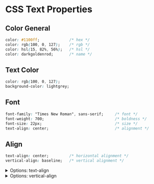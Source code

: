 # CSS Text Properties

## Color General

```css
color: #1100ff;             /* hex */
color: rgb(100, 0, 127);    /* rgb */
color: hsl(15, 82%, 56%);   /* hsl */
color: darkgoldenrod;       /* name */
```

## Text Color

```css
color: rgb(100, 0, 127);
background-color: lightgrey;
```

## Font

```css
font-family: "Times New Roman", sans-serif;     /* font */
font-weight: 700;                               /* boldness */
font-size: 22px;                                /* size */
text-align: center;                             /* alignment */
```

## Align

```css
text-align: center;         /* horizontal alignment */
vertical-align: baseline;   /* vertical alignment */
```

<details>
        <summary>Options: text-align</summary>

- ```center```
- ```left```
- ```right```
- ```justify```: each line is stretched so that every line has equal width, and the left and right margins are straight
</details>
<details>
        <summary>Options: vertical-align</summary>

- ```baseline```
- ```text-top```
- ```text-bottom```
- ```sub```
- ```super```
</details>